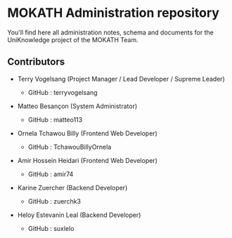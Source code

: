 # MOKATH Administration repository

You'll find here all administration notes, schema and documents for the UniKnowledge project of the MOKATH Team.

## Contributors

* Terry Vogelsang (Project Manager / Lead Developer / Supreme Leader)

	* GitHub : terryvogelsang

* Matteo Besançon (System Administrator)

	* GitHub : matteo113

* Ornela Tchawou Billy (Frontend Web Developer)

	* GitHub : TchawouBillyOrnela

* Amir Hossein Heidari (Frontend Web Developer)

	* GitHub : amir74

* Karine Zuercher (Backend Developer)

	* GitHub : zuerchk3

* Heloy Estevanin Leal (Backend Developer)

	* GitHub : suxlelo
